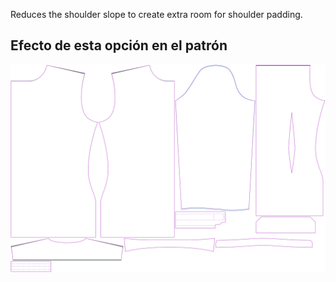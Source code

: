
Reduces the shoulder slope to create extra room for shoulder padding.


## Efecto de esta opción en el patrón
![This image shows the effect of this option by superimposing several variants that have a different value for this option](simon_shoulderslopereduction_sample.svg "Effect of this option on the pattern")
